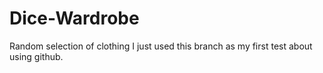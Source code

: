# Dice-Wardrobe
Random selection of clothing
I just used this branch as my first test about using github.
